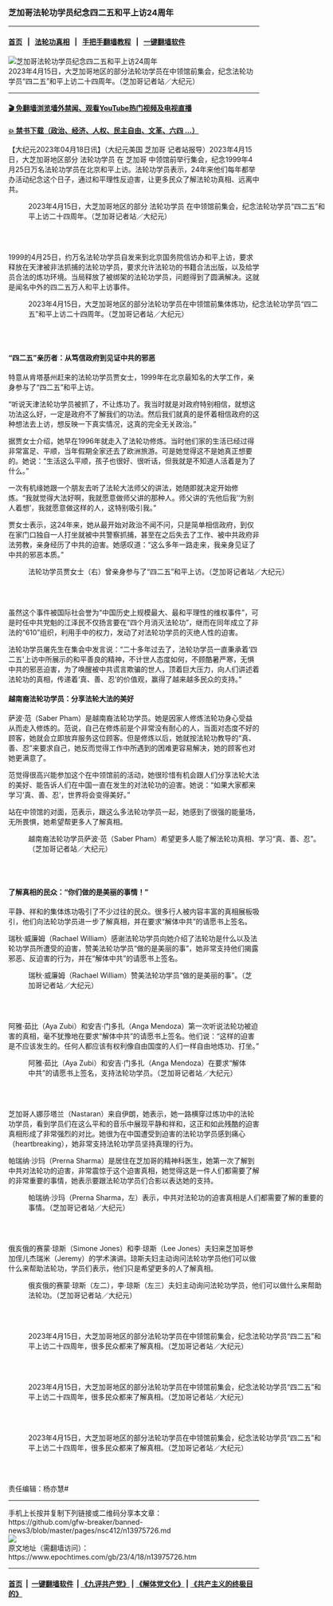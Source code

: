 ### 芝加哥法轮功学员纪念四二五和平上访24周年
------------------------

#### [首页](https://github.com/gfw-breaker/banned-news3/blob/master/README.md) &nbsp;&nbsp;|&nbsp;&nbsp; [法轮功真相](https://github.com/begood0513/basic/blob/master/README.md)  &nbsp;&nbsp;|&nbsp;&nbsp; [手把手翻墙教程](https://github.com/gfw-breaker/guides/wiki)  &nbsp;&nbsp;|&nbsp;&nbsp; [一键翻墙软件](https://github.com/gfw-breaker/nogfw/blob/master/README.md)  



<div><img alt="芝加哥法轮功学员纪念四二五和平上访24周年" class="attachment-djy_600_400 size-djy_600_400 wp-post-image" src="https://i.epochtimes.com/assets/uploads/2023/04/id13975825-230418120655100033-600x400.jpg"/>
<div class="caption">
 2023年4月15日，大芝加哥地区的部分法轮功学员在中领馆前集会，纪念法轮功学员“四二五”和平上访二十四周年。（芝加哥记者站／大纪元）
</div></div><hr/>

#### [ 🎬  免翻墙浏览墙外禁闻、观看YouTube热门视频及电视直播](https://github.com/gfw-breaker/HelloWorld)

#### [ 💥  禁书下载（政治、经济、人权、民主自由、文革、六四 ...）](https://github.com/gfw-breaker/books/blob/master/README.md)

<div><p>
 【大纪元2023年04月18日讯】（大纪元美国
 <ok href="https://www.epochtimes.com/gb/tag/%E8%8A%9D%E5%8A%A0%E5%93%A5.html">
  芝加哥
 </ok>
 记者站报导）2023年4月15日，大芝加哥地区部分
 <ok href="https://www.epochtimes.com/gb/tag/%E6%B3%95%E8%BD%AE%E5%8A%9F%E5%AD%A6%E5%91%98.html">
  法轮功学员
 </ok>
 在
 <ok href="https://www.epochtimes.com/gb/tag/%E8%8A%9D%E5%8A%A0%E5%93%A5.html">
  芝加哥
 </ok>
 中领馆前举行集会，纪念1999年4月25日万名法轮功学员在北京和平上访。法轮功学员表示，24年来他们每年都举办活动纪念这个日子，通过和平理性反迫害，让更多民众了解法轮功真相、远离中共。
</p>
<figure aria-describedby="caption-attachment-13975828" class="wp-caption aligncenter" id="attachment_13975828" style="width: 600px">
 <ok href="https://i.epochtimes.com/assets/uploads/2023/04/id13975828-230418120650100033.jpg" target="_blank">
  <img alt="" class="size-large wp-image-13975828" src="https://i.epochtimes.com/assets/uploads/2023/04/id13975828-230418120650100033-600x400.jpg" title=""/>
 </ok>
 <br/><figcaption class="wp-caption-text" id="caption-attachment-13975828">
  2023年4月15日，大芝加哥地区的部分
  <ok href="https://www.epochtimes.com/gb/tag/%E6%B3%95%E8%BD%AE%E5%8A%9F%E5%AD%A6%E5%91%98.html">
   法轮功学员
  </ok>
  在中领馆前集会，纪念法轮功学员“四二五”和平上访二十四周年。（芝加哥记者站／大纪元）
 </figcaption><br/>
</figure><br/>
<p>
 1999的4月25日，约万名法轮功学员自发来到北京国务院信访办和平上访，要求释放在天津被非法抓捕的法轮功学员，要求允许法轮功的书籍合法出版，以及给学员合法的炼功环境。当局释放了被绑架的法轮功学员，问题得到了圆满解决。这就是闻名中外的四二五万人和平上访事件。
</p>
<figure aria-describedby="caption-attachment-13975826" class="wp-caption aligncenter" id="attachment_13975826" style="width: 600px">
 <ok href="https://i.epochtimes.com/assets/uploads/2023/04/id13975826-230418120658100033.jpg" target="_blank">
  <img alt="" class="size-large wp-image-13975826" src="https://i.epochtimes.com/assets/uploads/2023/04/id13975826-230418120658100033-600x400.jpg" title=""/>
 </ok>
 <br/><figcaption class="wp-caption-text" id="caption-attachment-13975826">
  2023年4月15日，大芝加哥地区的部分法轮功学员在中领馆前集体炼功，纪念法轮功学员“四二五”和平上访二十四周年。（芝加哥记者站／大纪元）
 </figcaption><br/>
</figure><br/>
<h4>
 “四二五”亲历者：从笃信政府到见证中共的邪恶
</h4>
<p>
 特意从肯塔基州赶来的法轮功学员贾女士，1999年在北京最知名的大学工作，亲身参与了“四二五”和平上访。
</p>
<p>
 “听说天津法轮功学员被抓了，不让炼功了。我当时就是对政府特别相信，就想这功法这么好，一定是政府不了解我们的功法。然后我们就真的是怀着相信政府的这种想法去上访，想反映一下真实情况，这真的完全无关政治。”
</p>
<p>
 据贾女士介绍，她早在1996年就走入了法轮功修炼。当时他们家的生活已经过得非常富足、平顺，当年假期全家还去了欧洲旅游。可是她觉得这不是她真正想要的。她说：“生活这么平顺，孩子也很好、很听话，但我就是不知道人活着是为了什么。”
</p>
<p>
 一次有机缘她跟一个朋友去听了法轮大法师父的讲法，她随即就决定开始修炼。“我就觉得大法好啊，我就愿意做师父讲的那种人。师父讲的‘先他后我’‘为别人着想’，我就愿意做这样的人，这特别吸引我。”
</p>
<p>
 贾女士表示，这24年来，她从最开始对政治不闻不问，只是简单相信政府，到仅在家门口独自一人打坐就被中共警察抓捕，甚至在之后失去了工作、被中共政府非法劳教，亲身经历了中共的迫害。她感叹道：“这么多年一路走来，我亲身见证了中共的邪恶本质。”
</p>
<figure aria-describedby="caption-attachment-13975835" class="wp-caption aligncenter" id="attachment_13975835" style="width: 600px">
 <ok href="https://i.epochtimes.com/assets/uploads/2023/04/id13975835-230418120635100033.jpg" target="_blank">
  <img alt="" class="size-large wp-image-13975835" src="https://i.epochtimes.com/assets/uploads/2023/04/id13975835-230418120635100033-600x400.jpg" title=""/>
 </ok>
 <br/><figcaption class="wp-caption-text" id="caption-attachment-13975835">
  法轮功学员贾女士（右）曾亲身参与了“四二五”和平上访。（芝加哥记者站／大纪元）
 </figcaption><br/>
</figure><br/>
<p>
 虽然这个事件被国际社会誉为“中国历史上规模最大、最和平理性的维权事件”，可是时任中共党魁的江泽民不仅扬言要在“四个月消灭法轮功”，继而在同年成立了非法的“610”组织，利用手中的权力，发动了对法轮功学员的灭绝人性的迫害。
</p>
<p>
 法轮功学员屠先生在集会中发言说：“二十多年过去了，法轮功学员一直秉承着‘四二五’上访中所展示的和平善良的精神，不计世人态度如何，不顾酷暑严寒，无惧中共的邪恶迫害，为了唤醒被中共谎言欺骗的世人，顶着巨大压力，向人们讲述着法轮功的真相，传递着‘真、善、忍’的价值观，赢得了越来越多民众的支持。”
</p>
<h4>
 越南裔法轮功学员：分享法轮大法的美好
</h4>
<p>
 萨波‧范（Saber Pham）是越南裔法轮功学员。她是因家人修炼法轮功身心受益从而走入修炼的。范说，自己在修炼前是个非常没有耐心的人，当面对态度不好的顾客，她就会立即放弃服务这位顾客。但是修炼以后，她就按法轮功教导的“真、善、忍”来要求自己，她反而觉得工作中所遇到的困难更容易解决，她的顾客也对她更满意了。
</p>
<p>
 范觉得很高兴能参加这个在中领馆前的活动，她很珍惜有机会跟人们分享法轮大法的美好、能告诉人们在中国一直在发生的对法轮功的迫害。她说：“如果大家都来学习‘真、善、忍’，世界将会变得美好。”
</p>
<p>
 站在中领馆的对面，范表示，跟这么多法轮功学员一起，她感到了很强的能量场，无所畏惧，她希望帮更多人了解真相。
</p>
<figure aria-describedby="caption-attachment-13975834" class="wp-caption aligncenter" id="attachment_13975834" style="width: 600px">
 <ok href="https://i.epochtimes.com/assets/uploads/2023/04/id13975834-230418120637100033.jpg" target="_blank">
  <img alt="" class="size-large wp-image-13975834" src="https://i.epochtimes.com/assets/uploads/2023/04/id13975834-230418120637100033-600x400.jpg" title=""/>
 </ok>
 <br/><figcaption class="wp-caption-text" id="caption-attachment-13975834">
  越南裔法轮功学员萨波‧范（Saber Pham）希望更多人能了解法轮功真相、学习“真、善、忍”。（芝加哥记者站／大纪元）
 </figcaption><br/>
</figure><br/>
<h4>
 了解真相的民众：“你们做的是美丽的事情！”
</h4>
<p>
 平静、祥和的集体炼功吸引了不少过往的民众。很多行人被内容丰富的真相展板吸引，他们向法轮功学员进一步了解真相，并在要求“解体中共”的请愿书上签名。
</p>
<p>
 瑞秋‧威廉姆（Rachael William）感谢法轮功学员向她介绍了法轮功是什么以及法轮功学员所遭受的迫害，赞美法轮功学员“做的是美丽的事”，她非常支持他们揭露邪恶、反迫害的行为，并在“解体中共”的请愿书上签名。
</p>
<figure aria-describedby="caption-attachment-13976636" class="wp-caption aligncenter" id="attachment_13976636" style="width: 450px">
 <ok href="https://i.epochtimes.com/assets/uploads/2023/04/id13976636-Picture-6-Rachael-William1.jpeg" target="_blank">
  <img alt="" class="size-medium wp-image-13976636" src="https://i.epochtimes.com/assets/uploads/2023/04/id13976636-Picture-6-Rachael-William1-450x338.jpeg"/>
 </ok>
 <br/><figcaption class="wp-caption-text" id="caption-attachment-13976636">
  瑞秋‧威廉姆（Rachael William）赞美法轮功学员“做的是美丽的事”。（芝加哥记者站／大纪元）
 </figcaption><br/>
</figure><br/>
<p>
 阿雅‧茹比（Aya Zubi）和安吉‧门多扎（Anga Mendoza）第一次听说法轮功被迫害的真相，毫不犹豫地在要求“解体中共”的请愿书上签名。他们说：“这样的迫害是不应该发生的。任何人都应该有权利像自由国度的人们一样自由地炼功、打坐。”
</p>
<figure aria-describedby="caption-attachment-13976637" class="wp-caption aligncenter" id="attachment_13976637" style="width: 450px">
 <ok href="https://i.epochtimes.com/assets/uploads/2023/04/id13976637-Picture-7-Aya-Zubi-and-Anga-Mendoza1.jpeg" target="_blank">
  <img alt="" class="size-medium wp-image-13976637" src="https://i.epochtimes.com/assets/uploads/2023/04/id13976637-Picture-7-Aya-Zubi-and-Anga-Mendoza1-450x338.jpeg"/>
 </ok>
 <br/><figcaption class="wp-caption-text" id="caption-attachment-13976637">
  阿雅‧茹比（Aya Zubi）和安吉‧门多扎（Anga Mendoza）在要求“解体中共”的请愿书上签名，支持法轮功学员。（芝加哥记者站／大纪元）
 </figcaption><br/>
</figure><br/>
<p>
 芝加哥人娜莎塔兰（Nastaran）来自伊朗，她表示，她一路横穿过炼功中的法轮功学员，看到学员们在这么平和的音乐中展现平静和祥和，这正和如此残酷的迫害真相形成了非常强烈的对比。她很为在中国遭受到迫害的法轮功学员感到痛心（heartbreaking），她非常支持法轮功学员坚持真理的行为。
</p>
<p>
 帕瑞纳‧沙玛（Prerna Sharma）是居住在芝加哥的精神科医生，她第一次了解到中共对法轮功的迫害，非常震惊于这个迫害真相，她觉得这是一件人们都需要了解的非常重要的事情，她表示要跟法轮功学员们合影以表达她的支持。
</p>
<figure aria-describedby="caption-attachment-13975831" class="wp-caption aligncenter" id="attachment_13975831" style="width: 600px">
 <ok href="https://i.epochtimes.com/assets/uploads/2023/04/id13975831-230418120642100033.jpg" target="_blank">
  <img alt="" class="size-large wp-image-13975831" src="https://i.epochtimes.com/assets/uploads/2023/04/id13975831-230418120642100033-600x400.jpg" title=""/>
 </ok>
 <br/><figcaption class="wp-caption-text" id="caption-attachment-13975831">
  帕瑞纳‧沙玛（Prerna Sharma，左）表示，中共对法轮功的迫害真相是人们都需要了解的重要的事情。（芝加哥记者站／大纪元）
 </figcaption><br/>
</figure><br/>
<p>
 俄亥俄的赛蒙‧琼斯（Simone Jones）和李‧琼斯（Lee Jones）夫妇来芝加哥参加侄儿杰瑞米（Jeremy）的学术演讲。琼斯夫妇主动询问法轮功学员他们可以做什么来帮助法轮功，学员们表示，他们只是希望更多的人了解真相。
</p>
<figure aria-describedby="caption-attachment-13975829" class="wp-caption aligncenter" id="attachment_13975829" style="width: 600px">
 <ok href="https://i.epochtimes.com/assets/uploads/2023/04/id13975829-230418120648100033.jpg" target="_blank">
  <img alt="" class="size-large wp-image-13975829" src="https://i.epochtimes.com/assets/uploads/2023/04/id13975829-230418120648100033-600x400.jpg" title=""/>
 </ok>
 <br/><figcaption class="wp-caption-text" id="caption-attachment-13975829">
  俄亥俄的赛蒙‧琼斯（左二），李‧琼斯（左三）夫妇主动询问法轮功学员，他们可以做什么来帮助法轮功。（芝加哥记者站／大纪元）
 </figcaption><br/>
</figure><br/>
<figure aria-describedby="caption-attachment-13975830" class="wp-caption aligncenter" id="attachment_13975830" style="width: 600px">
 <ok href="https://i.epochtimes.com/assets/uploads/2023/04/id13975830-230418120645100033.jpg" target="_blank">
  <img alt="" class="size-large wp-image-13975830" src="https://i.epochtimes.com/assets/uploads/2023/04/id13975830-230418120645100033-600x400.jpg" title=""/>
 </ok>
 <br/><figcaption class="wp-caption-text" id="caption-attachment-13975830">
  2023年4月15日，大芝加哥地区的部分法轮功学员在中领馆前集会，纪念法轮功学员“四二五”和平上访二十四周年，很多民众都来了解真相。（芝加哥记者站／大纪元）
 </figcaption><br/>
</figure><br/>
<figure aria-describedby="caption-attachment-13975833" class="wp-caption aligncenter" id="attachment_13975833" style="width: 600px">
 <ok href="https://i.epochtimes.com/assets/uploads/2023/04/id13975833-230418120640100033.jpg" target="_blank">
  <img alt="" class="size-large wp-image-13975833" src="https://i.epochtimes.com/assets/uploads/2023/04/id13975833-230418120640100033-600x400.jpg" title=""/>
 </ok>
 <br/><figcaption class="wp-caption-text" id="caption-attachment-13975833">
  2023年4月15日，大芝加哥地区的部分法轮功学员在中领馆前集会，纪念法轮功学员“四二五”和平上访二十四周年，很多民众都来了解真相。（芝加哥记者站／大纪元）
 </figcaption><br/>
</figure><br/>
<figure aria-describedby="caption-attachment-13975827" class="wp-caption aligncenter" id="attachment_13975827" style="width: 600px">
 <ok href="https://i.epochtimes.com/assets/uploads/2023/04/id13975827-230418120653100033.jpg" target="_blank">
  <img alt="" class="size-large wp-image-13975827" src="https://i.epochtimes.com/assets/uploads/2023/04/id13975827-230418120653100033-600x400.jpg" title=""/>
 </ok>
 <br/><figcaption class="wp-caption-text" id="caption-attachment-13975827">
  2023年4月15日，大芝加哥地区的部分法轮功学员在中领馆前集会，纪念法轮功学员“四二五”和平上访二十四周年，很多民众都来了解真相。（芝加哥记者站／大纪元）
 </figcaption><br/>
</figure><br/>
<p>
 责任编辑：杨亦慧#
</p>
</div>
<hr/>
手机上长按并复制下列链接或二维码分享本文章：<br/>
https://github.com/gfw-breaker/banned-news3/blob/master/pages/nsc412/n13975726.md <br/>
<a href='https://github.com/gfw-breaker/banned-news3/blob/master/pages/nsc412/n13975726.md'><img src='https://github.com/gfw-breaker/banned-news3/blob/master/pages/nsc412/n13975726.md.png'/></a> <br/>
原文地址（需翻墙访问）：https://www.epochtimes.com/gb/23/4/18/n13975726.htm


------------------------
#### [首页](https://github.com/gfw-breaker/banned-news3/blob/master/README.md) &nbsp;|&nbsp; [一键翻墙软件](https://github.com/gfw-breaker/nogfw/blob/master/README.md) &nbsp;| [《九评共产党》](https://github.com/gfw-breaker/9ping.md/blob/master/README.md#九评之一评共产党是什么) | [《解体党文化》](https://github.com/gfw-breaker/jtdwh.md/blob/master/README.md) | [《共产主义的终极目的》](https://github.com/gfw-breaker/gczydzjmd.md/blob/master/README.md)


<img src='http://gfw-breaker.win/banned-news3/pages/nsc412/n13975726.md' width='0px' height='0px'/>